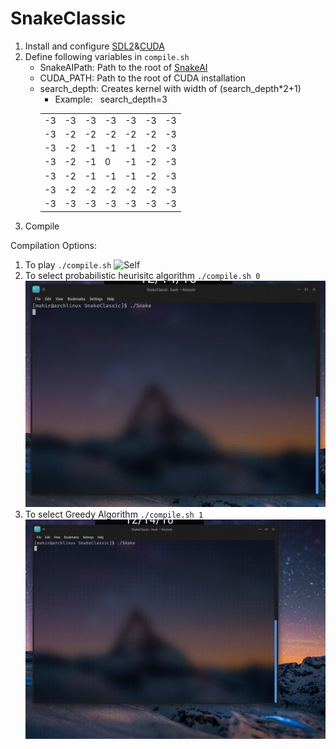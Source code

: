 # SnakeClassic

1. Install and configure <a href="https://wiki.libsdl.org/Installation" target="_blank">SDL2</a>&amp;<a href="https://developer.nvidia.com/cuda-downloads" target="_blank">CUDA</a>
2. Define following variables in ``compile.sh``
    * SnakeAIPath: Path to the root of [SnakeAI](https://github.com/mahir1010/SnakeAI)
    * CUDA_PATH: Path to the root of CUDA installation
    * search_depth: Creates kernel with width of (search_depth*2+1)
        * Example: &nbsp; search_depth=3
        <table>
        <tr><td>-3<td>-3<td>-3<td>-3<td>-3<td>-3<td>-3</tr>
        <tr><td>-3<td>-2<td>-2<td>-2<td>-2<td>-2<td>-3</tr>
        <tr><td>-3<td>-2<td>-1<td>-1<td>-1<td>-2<td>-3</tr>
        <tr><td>-3<td>-2<td>-1<td>0<td>-1<td>-2<td>-3</tr>
        <tr><td>-3<td>-2<td>-1<td>-1<td>-1<td>-2<td>-3</tr>
        <tr><td>-3<td>-2<td>-2<td>-2<td>-2<td>-2<td>-3</tr>
        <tr><td>-3<td>-3<td>-3<td>-3<td>-3<td>-3<td>-3</tr>
        </table>
3. Compile


Compilation Options:
1. To play ```./compile.sh```
![Self](https://raw.githubusercontent.com/mahir1010/SnakeClassic/screenshot/SnakeClassic.gif)
2. To select probabilistic heurisitc algorithm ```./compile.sh 0```
![prob](https://raw.githubusercontent.com/mahir1010/SnakeAI/screenshot/Probabilistic%20Heuristic.gif)
3. To select Greedy Algorithm ```./compile.sh 1```
![greedy locally optimum](https://raw.githubusercontent.com/mahir1010/SnakeAI/screenshot/locally%20optimum.gif)


